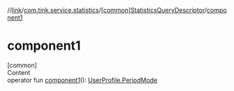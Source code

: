 //[link](../../index.md)/[com.tink.service.statistics](../index.md)/[[common]StatisticsQueryDescriptor](index.md)/[component1](component1.md)



# component1  
[common]  
Content  
operator fun [component1](component1.md)(): [UserProfile.PeriodMode](../../com.tink.model.user/[common]-user-profile/-period-mode/index.md)  




